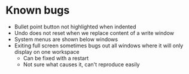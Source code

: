 # Known bugs

- Bullet point button not highlighted when indented
- Undo does not reset when we replace content of a write window
- System menus are shown below windows
- Exiting full screen sometimes bugs out all windows where it will only display on one workspace
  - Can be fixed with a restart
  - Not sure what causes it, can't reproduce easily
